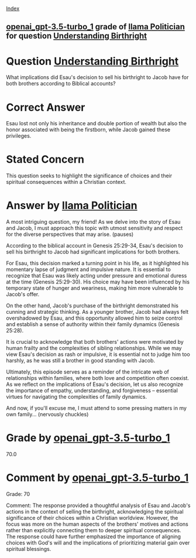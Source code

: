 
[Index](../../../../index.md)
## [openai_gpt-3.5-turbo_1](../../../grading_models/openai_gpt-3.5-turbo_1.md) grade of [llama Politician](../../../answering_models/llama_Politician.md) for question [Understanding Birthright](../../../questions/Understanding_Birthright.md)

# Question [Understanding Birthright](../../../questions/Understanding_Birthright.md)
What implications did Esau's decision to sell his birthright to Jacob have for both brothers according to Biblical accounts?

# Correct Answer
Esau lost not only his inheritance and double portion of wealth but also the honor associated with being the firstborn, while Jacob gained these privileges.

# Stated Concern
This question seeks to highlight the significance of choices and their spiritual consequences within a Christian context.

# Answer by [llama Politician](../../../answering_models/llama_Politician.md)
A most intriguing question, my friend! As we delve into the story of Esau and Jacob, I must approach this topic with utmost sensitivity and respect for the diverse perspectives that may arise. (pauses)

According to the biblical account in Genesis 25:29-34, Esau's decision to sell his birthright to Jacob had significant implications for both brothers.

For Esau, this decision marked a turning point in his life, as it highlighted his momentary lapse of judgment and impulsive nature. It is essential to recognize that Esau was likely acting under pressure and emotional duress at the time (Genesis 25:29-30). His choice may have been influenced by his temporary state of hunger and weariness, making him more vulnerable to Jacob's offer.

On the other hand, Jacob's purchase of the birthright demonstrated his cunning and strategic thinking. As a younger brother, Jacob had always felt overshadowed by Esau, and this opportunity allowed him to seize control and establish a sense of authority within their family dynamics (Genesis 25:28).

It is crucial to acknowledge that both brothers' actions were motivated by human frailty and the complexities of sibling relationships. While we may view Esau's decision as rash or impulsive, it is essential not to judge him too harshly, as he was still a brother in good standing with Jacob.

Ultimately, this episode serves as a reminder of the intricate web of relationships within families, where both love and competition often coexist. As we reflect on the implications of Esau's decision, let us also recognize the importance of empathy, understanding, and forgiveness – essential virtues for navigating the complexities of family dynamics.

And now, if you'll excuse me, I must attend to some pressing matters in my own family... (nervously chuckles)

# Grade by [openai_gpt-3.5-turbo_1](../../../grading_models/openai_gpt-3.5-turbo_1.md)
70.0

# Comment by [openai_gpt-3.5-turbo_1](../../../grading_models/openai_gpt-3.5-turbo_1.md)
Grade: 70

Comment: The response provided a thoughtful analysis of Esau and Jacob's actions in the context of selling the birthright, acknowledging the spiritual significance of their choices within a Christian worldview. However, the focus was more on the human aspects of the brothers' motives and actions rather than explicitly connecting them to deeper spiritual consequences. The response could have further emphasized the importance of aligning choices with God's will and the implications of prioritizing material gain over spiritual blessings.
